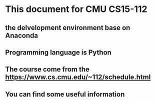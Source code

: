 # This document for CMU CS15-112

## the delvelopment environment base on Anaconda

## Programming language is Python

## The course come from the https://www.cs.cmu.edu/~112/schedule.html

## You can find some useful information 